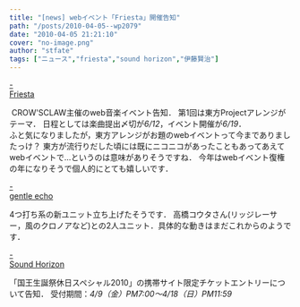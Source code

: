 ```yaml
---
title: "[news] webイベント「Friesta」開催告知"
path: "/posts/2010-04-05--wp2079"
date: "2010-04-05 21:21:10"
cover: "no-image.png"
author: "stfate"
tags: ["ニュース","friesta","sound horizon","伊藤賢治"]
---
```


<style type="text/css">
<!--
p {white-space: pre-wrap};
-->
</style>

<a class="topics" href="http://friesta.crowsclaw.info/" target="_blank">- Friesta</a>
<div class="news"><a href="http://friesta.crowsclaw.info/" target="_blank"><img src="http://friesta.crowsclaw.info/banner468.jpg" alt="" /></a>
CROW'SCLAW主催のweb音楽イベント告知．
第1回は東方Projectアレンジがテーマ．
日程としては楽曲提出〆切が<em>6/12</em>，イベント開催が<em>6/19</em>．
<div id="talk">ふと気になりましたが，東方アレンジがお題のwebイベントって今までありましたっけ？
東方が流行りだした頃には既にニコニコがあったこともあってあえてwebイベントで…というのは意味がありそうですね．
今年はwebイベント復権の年になりそうで個人的にとても嬉しいです．</div></div>

<a class="topics" href="http://www.gentleecho.net/info.html" target="_blank">- gentle echo</a>
<div class="news">4つ打ち系の新ユニット立ち上げたそうです．
高橋コウタさん(リッジレーサー，風のクロノアなど)との2人ユニット．具体的な動きはまだこれからのようです．</div>

<a class="topics" href="http://www.soundhorizon.com/information/live.html#100405" target="_blank">- Sound Horizon</a>
<div class="news">「国王生誕祭休日スペシャル2010」の携帯サイト限定チケットエントリーについて告知．
受付期間：<em>4/9（金）PM7:00～4/18（日）PM11:59</em></div>